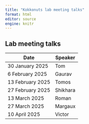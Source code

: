 ```yaml
---
title: "Kokkonuts lab meeting talks"
format: html
editor: source
engine: knitr
---
```


## Lab meeting talks

| Date      | Speaker | 
| ----------- | ----------- | 
| 30 January 2025   |   Tom  | 
| 6 February 2025   |   Gaurav  | 
| 13 February 2025   |   Tomos  | 
| 27 February 2025   |   Shikhara | 
| 13 March 2025  |   Roman | 
| 27 March 2025  |   Margaux | 
| 10 April 2025  |   Victor | 
